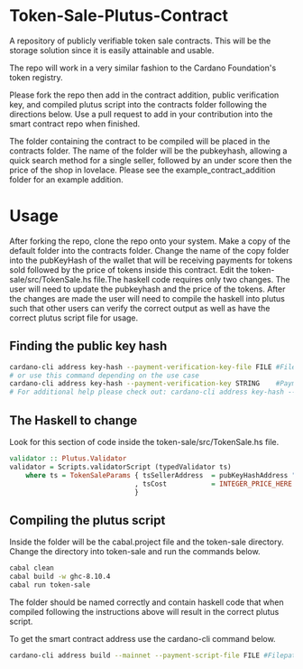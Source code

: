 # Token-Sale-Plutus-Contract

A repository of publicly verifiable token sale contracts. This will be the storage solution since it is easily attainable and usable.

The repo will work in a very similar fashion to the Cardano Foundation's token registry.

Please fork the repo then add in the contract addition, public verification key, and compiled plutus script into the contracts folder following the directions below. Use a pull request to add in your contribution into the smart contract repo when finished.


The folder containing the contract to be compiled will be placed in the contracts folder. The name of the folder will be the pubkeyhash, allowing a quick search method for a single seller, followed by an under score then the price of the shop in lovelace. Please see the example_contract_addition folder for an example addition.


# Usage
After forking the repo, clone the repo onto your system. Make a copy of the default folder into the contracts folder. Change the name of the copy folder into the pubKeyHash of the wallet that will be receiving payments for tokens sold followed by the price of tokens inside this contract. Edit the token-sale/src/TokenSale.hs file.The haskell code requires only two changes. The user will need to update the pubkeyhash and the price of the tokens. After the changes are made the user will need to compile the haskell into plutus such that other users can verify the correct output as well as have the correct plutus script file for usage.

## Finding the public key hash

```bash
cardano-cli address key-hash --payment-verification-key-file FILE #Filepath of the payment verification key.
# or use this command depending on the use case
cardano-cli address key-hash --payment-verification-key STRING    #Payment verification key (Bech32-encoded)
# For additional help please check out: cardano-cli address key-hash --help
```

## The Haskell to change
Look for this section of code inside the token-sale/src/TokenSale.hs file. 

```hs
validator :: Plutus.Validator
validator = Scripts.validatorScript (typedValidator ts)
    where ts = TokenSaleParams { tsSellerAddress  = pubKeyHashAddress "PUB_KEY_HASH_HERE" -- Put in the seller's pubkeyhash here
                               , tsCost           = INTEGER_PRICE_HERE                    -- Price for the token in lovelace
                               }
```                               

## Compiling the plutus script

Inside the folder will be the cabal.project file and the token-sale directory. Change the directory into token-sale and run the commands below.

```bash
cabal clean
cabal build -w ghc-8.10.4
cabal run token-sale
```

The folder should be named correctly and contain haskell code that when compiled following the instructions above will result in the correct plutus script.

To get the smart contract address use the cardano-cli command below.

```bash
cardano-cli address build --mainnet --payment-script-file FILE #Filepath of the plutus script.
```